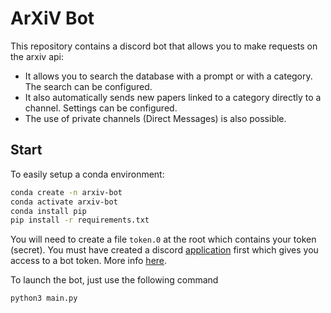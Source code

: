 # ArXiV Bot

This repository contains a discord bot that allows you to make requests on the arxiv api:
 - It allows you to search the database with a prompt or with a category. The search can be configured.
 - It also automatically sends new papers linked to a category directly to a channel. Settings can be configured.
 - The use of private channels (Direct Messages) is also possible.

## Start

To easily setup a conda environment:
```bash
conda create -n arxiv-bot
conda activate arxiv-bot
conda install pip 
pip install -r requirements.txt
```

You will need to create a file `token.0` at the root which contains your token (secret). 
You must have created a discord [application](https://discord.com/developers/applications) first which gives you access to a bot token. 
More info [here](https://discord.com/developers/docs/intro).

To launch the bot, just use the following command
```bash
python3 main.py
```

